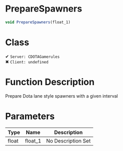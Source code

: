 # PrepareSpawners
```js
void PrepareSpawners(float_1)
```
# Class
✔ `Server: CDOTAGamerules`  
✖ `Client: undefined`  

# Function Description
Prepare Dota lane style spawners with a given interval
# Parameters
Type|Name|Description
--|--|--
float|float_1|No Description Set
